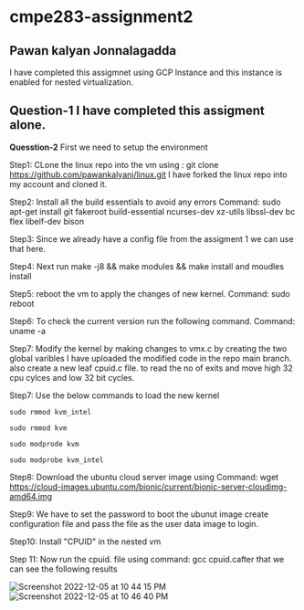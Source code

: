 # cmpe283-assignment2
**Pawan kalyan Jonnalagadda**
---
I have completed this assigmnet using GCP Instance and this instance is enabled for nested virtualization.

**Question-1**
I have completed this assigment alone.
---

**Quesstion-2**
First we need to setup the environment

Step1: CLone the linux repo into the vm 
using : git clone https://github.com/pawankalyanj/linux.git
I have forked the linux repo into my account and cloned it.

Step2: Install all the build essentials to avoid any errors
Command: sudo apt-get install git fakeroot build-essential ncurses-dev xz-utils libssl-dev bc flex libelf-dev bison

Step3: Since we already have a config file from the assigment 1 we can use that here.

Step4: Next run make -j8 && make modules && make install and moudles install

Step5: reboot the vm to apply the changes of new kernel.
Command: sudo reboot

Step6: To check the current version run the following command.
Command: uname -a

Step7: Modify the kernel by making changes to vmx.c by creating the two global varibles I have uploaded the modified code in the repo main branch.
also create a new leaf cpuid.c file. to read the no of exits and move high 32 cpu cylces and low 32 bit cycles.

Step7: Use the below commands to load the new kernel

    sudo rmmod kvm_intel
    
    sudo rmmod kvm
    
    sudo modprode kvm
    
    sudo modprobe kvm_intel
    
    
Step8: Download the ubuntu cloud server image using Command: wget https://cloud-images.ubuntu.com/bionic/current/bionic-server-cloudimg-amd64.img

Step9: We have to set the password to boot the ubunut image create configuration file and pass the file as the user data image to login.

Step10: Install "CPUID" in the nested vm

Step 11: Now run the cpuid. file using command: gcc cpuid.cafter that we can see the following results

![Screenshot 2022-12-05 at 10 44 15 PM](https://user-images.githubusercontent.com/98665897/205847200-39e8a85d-6a48-4707-bac5-0345d109448d.png)
![Screenshot 2022-12-05 at 10 46 40 PM](https://user-images.githubusercontent.com/98665897/205847245-7fe45cde-06f7-4030-b532-448ab972c723.png)




